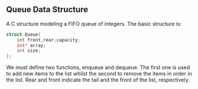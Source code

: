 ## Queue Data Structure

A C structure modeling a FIFO queue of integers. The basic structure is:

```c
struct Queue{
    int front,rear,capacity;
    int* array;
    int size;
};
```
We must define two functions, enqueue and dequeue. The first one is used to add new items to the list whilst the second to remove the items in order in the list. Rear and front indicate the tail and the front of the list, respectively. 
